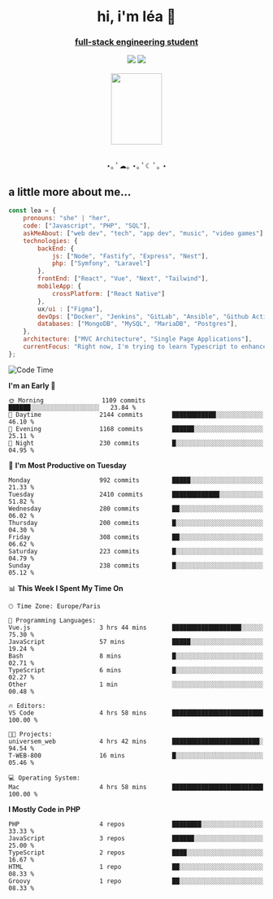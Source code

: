 <h1 align="center">hi, i'm léa 🌙</h1>
<h3 align="center"><ins>full-stack engineering student</ins></h3>  
<div align="center">
  <a href="https://www.linkedin.com/in/lea-reiter22/"><img src="https://img.shields.io/badge/LinkedIn-0077B5?style=for-the-badge&logo=linkedin&logoColor=white"/></a>
  <a href="mailto:lea.reiter@outlook.fr"><img src="https://img.shields.io/badge/Contact-2A2A2A?style=for-the-badge&logo=minutemailer&logoColor=white"/></a>
</div>
<br>
  <div align="center">  <img src="https://github.com/xmnchild/xmnchild/blob/main/1702415560_StardewValleyHappyGreyCat.png" height="140" width="100"/>
</div>
<br>
  <p align="center">
                 ⋆｡ ﾟ☁︎｡ ⋆｡ ﾟ☾ ﾟ｡ ⋆
  </p>
  <h2>a little more about me...</h2>
  
```js
const lea = {
    pronouns: "she" | "her",
    code: ["Javascript", "PHP", "SQL"],
    askMeAbout: ["web dev", "tech", "app dev", "music", "video games"],
    technologies: {
        backEnd: {
            js: ["Node", "Fastify", "Express", "Nest"],
            php: ["Symfony", "Laravel"]
        },
        frontEnd: ["React", "Vue", "Next", "Tailwind"],
        mobileApp: {
            crossPlatform: ["React Native"]
        },
        ux/ui : ["Figma"],
        devOps: ["Docker", "Jenkins", "GitLab", "Ansible", "Github Actions"],
        databases: ["MongoDB", "MySQL", "MariaDB", "Postgres"],
    },
    architecture: ["MVC Architecture", "Single Page Applications"],
    currentFocus: "Right now, I'm trying to learn Typescript to enhance my Javascript development.",
};
```
<!--START_SECTION:waka-->
![Code Time](http://img.shields.io/badge/Code%20Time-33%20hrs%207%20mins-blue)

**I'm an Early 🐤** 

```text
🌞 Morning                1109 commits        ██████░░░░░░░░░░░░░░░░░░░   23.84 % 
🌆 Daytime                2144 commits        ████████████░░░░░░░░░░░░░   46.10 % 
🌃 Evening                1168 commits        ██████░░░░░░░░░░░░░░░░░░░   25.11 % 
🌙 Night                  230 commits         █░░░░░░░░░░░░░░░░░░░░░░░░   04.95 % 
```
📅 **I'm Most Productive on Tuesday** 

```text
Monday                   992 commits         █████░░░░░░░░░░░░░░░░░░░░   21.33 % 
Tuesday                  2410 commits        █████████████░░░░░░░░░░░░   51.82 % 
Wednesday                280 commits         ██░░░░░░░░░░░░░░░░░░░░░░░   06.02 % 
Thursday                 200 commits         █░░░░░░░░░░░░░░░░░░░░░░░░   04.30 % 
Friday                   308 commits         ██░░░░░░░░░░░░░░░░░░░░░░░   06.62 % 
Saturday                 223 commits         █░░░░░░░░░░░░░░░░░░░░░░░░   04.79 % 
Sunday                   238 commits         █░░░░░░░░░░░░░░░░░░░░░░░░   05.12 % 
```


📊 **This Week I Spent My Time On** 

```text
🕑︎ Time Zone: Europe/Paris

💬 Programming Languages: 
Vue.js                   3 hrs 44 mins       ███████████████████░░░░░░   75.30 % 
JavaScript               57 mins             █████░░░░░░░░░░░░░░░░░░░░   19.24 % 
Bash                     8 mins              █░░░░░░░░░░░░░░░░░░░░░░░░   02.71 % 
TypeScript               6 mins              █░░░░░░░░░░░░░░░░░░░░░░░░   02.27 % 
Other                    1 min               ░░░░░░░░░░░░░░░░░░░░░░░░░   00.48 % 

🔥 Editors: 
VS Code                  4 hrs 58 mins       █████████████████████████   100.00 % 

🐱‍💻 Projects: 
universem_web            4 hrs 42 mins       ████████████████████████░   94.54 % 
T-WEB-800                16 mins             █░░░░░░░░░░░░░░░░░░░░░░░░   05.46 % 

💻 Operating System: 
Mac                      4 hrs 58 mins       █████████████████████████   100.00 % 
```

**I Mostly Code in PHP** 

```text
PHP                      4 repos             ████████░░░░░░░░░░░░░░░░░   33.33 % 
JavaScript               3 repos             ██████░░░░░░░░░░░░░░░░░░░   25.00 % 
TypeScript               2 repos             ████░░░░░░░░░░░░░░░░░░░░░   16.67 % 
HTML                     1 repo              ██░░░░░░░░░░░░░░░░░░░░░░░   08.33 % 
Groovy                   1 repo              ██░░░░░░░░░░░░░░░░░░░░░░░   08.33 % 
```




<!--END_SECTION:waka-->
